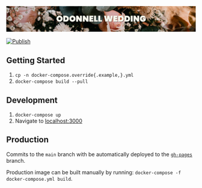 <center>
  <img src="banner.png" />
</center>

[![Publish](https://github.com/nicholasodonnell/odonnellwedding.com/actions/workflows/publish.yml/badge.svg?branch=main)](https://github.com/nicholasodonnell/odonnellwedding.com/actions/workflows/publish.yml)

## Getting Started

1. `cp -n docker-compose.override{.example,}.yml`
2. `docker-compose build --pull`

## Development

1. `docker-compose up`
2. Navigate to [localhost:3000](http://localhost:3000)

## Production

Commits to the `main` branch with be automatically deployed to the [`gh-pages`](https://github.com/nicholasodonnell/odonnellwedding.com/tree/gh-pages) branch.

Production image can be built manually by running: `docker-compose -f docker-compose.yml build`.
